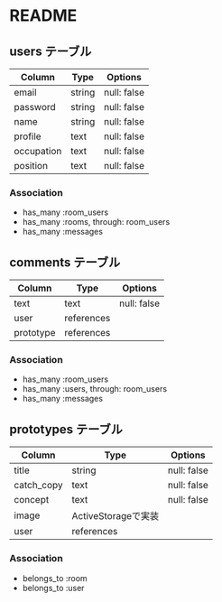 # README
## users テーブル

| Column   | Type   | Options     |
| -------- | ------ | ----------- |
| email    | string | null: false |
| password | string | null: false |
| name     | string | null: false |
|profile   | text   | null: false |
|occupation| text   | null: false |
|position  | text   | null: false |
### Association

- has_many :room_users
- has_many :rooms, through: room_users
- has_many :messages

## comments テーブル

| Column    | Type       | Options     |
| ------    | ------     | ----------- |
| text      | text       | null: false |
| user      | references |
| prototype | references |

### Association

- has_many :room_users
- has_many :users, through: room_users
- has_many :messages

## prototypes テーブル

| Column     | Type       | Options     |
| ------     | ---------- | ------------|
| title      | string     | null: false |
| catch_copy | text       | null: false |
| concept    | text       | null: false |
| image      | ActiveStorageで実装 |
| user       | references |

### Association

- belongs_to :room
- belongs_to :user
